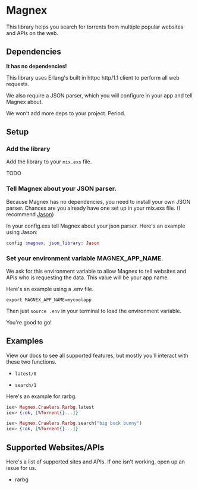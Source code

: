# Magnex

This library helps you search for torrents from multiple popular websites and APIs
on the web.

## Dependencies

**It has no dependencies!**

This library uses Erlang's built in httpc http/1.1 client to perform all web requests.

We also require a JSON parser, which you will configure in your app and tell Magnex about.

We won't add more deps to your project. Period.

## Setup

### Add the library

Add the library to your `mix.exs` file.

TODO

### Tell Magnex about your JSON parser.

Because Magnex has no dependencies, you need to install your own JSON parser. Chances are you
already have one set up in your mix.exs file. (I recommend [Jason](https://github.com/michalmuskala/jason))

In your config.exs tell Magnex about your json parser. Here's an example using Jason:

```elixir
config :magnex, json_library: Jason
```

### Set your environment variable MAGNEX_APP_NAME.

We ask for this environment variable to allow Magnex to tell websites and APIs who
is requesting the data. This value will be your app name.

Here's an example using a .env file.

```
export MAGNEX_APP_NAME=mycoolapp
```

Then just `source .env` in your terminal to load the environment variable.

You're good to go!

## Examples

View our docs to see all supported features, but mostly you'll interact with these
two functions.

- `latest/0`

- `search/1`

Here's an example for rarbg.

```elixir
iex> Magnex.Crawlers.Rarbg.latest
iex> {:ok, [%Torrent{}...]}

iex> Magnex.Crawlers.Rarbg.search("big buck bunny")
iex> {:ok, [%Torrent{}...]}
```

## Supported Websites/APIs

Here's a list of supported sites and APIs. If one isn't working, open up an issue
for us.

- rarbg
